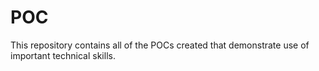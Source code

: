 # POC
This repository contains all of the POCs created that demonstrate use of important technical skills.
